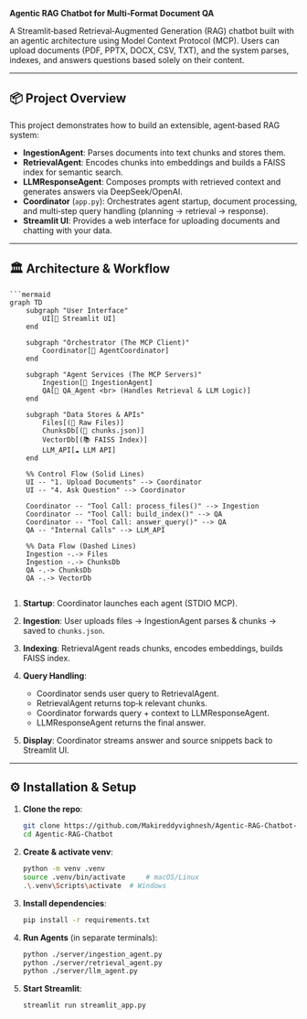 **Agentic RAG Chatbot for Multi‑Format Document QA**

A Streamlit‑based Retrieval‑Augmented Generation (RAG) chatbot built with an agentic architecture using Model Context Protocol (MCP). Users can upload documents (PDF, PPTX, DOCX, CSV, TXT), and the system parses, indexes, and answers questions based solely on their content.

---

## 📦 Project Overview

This project demonstrates how to build an extensible, agent‑based RAG system:

* **IngestionAgent**: Parses documents into text chunks and stores them.
* **RetrievalAgent**: Encodes chunks into embeddings and builds a FAISS index for semantic search.
* **LLMResponseAgent**: Composes prompts with retrieved context and generates answers via DeepSeek/OpenAI.
* **Coordinator** (`app.py`): Orchestrates agent startup, document processing, and multi‑step query handling (planning → retrieval → response).
* **Streamlit UI**: Provides a web interface for uploading documents and chatting with your data.

---

## 🏛️ Architecture & Workflow

```mermaid
```mermaid
graph TD
    subgraph "User Interface"
        UI[💬 Streamlit UI]
    end

    subgraph "Orchestrator (The MCP Client)"
        Coordinator[🤖 AgentCoordinator]
    end

    subgraph "Agent Services (The MCP Servers)"
        Ingestion[📄 IngestionAgent]
        QA[🧠 QA_Agent <br> (Handles Retrieval & LLM Logic)]
    end

    subgraph "Data Stores & APIs"
        Files[(📁 Raw Files)]
        ChunksDb[(📝 chunks.json)]
        VectorDb[(📚 FAISS Index)]
        LLM_API[☁️ LLM API]
    end

    %% Control Flow (Solid Lines)
    UI -- "1. Upload Documents" --> Coordinator
    UI -- "4. Ask Question" --> Coordinator
    
    Coordinator -- "Tool Call: process_files()" --> Ingestion
    Coordinator -- "Tool Call: build_index()" --> QA
    Coordinator -- "Tool Call: answer_query()" --> QA
    QA -- "Internal Calls" --> LLM_API

    %% Data Flow (Dashed Lines)
    Ingestion -.-> Files
    Ingestion -.-> ChunksDb
    QA -.-> ChunksDb
    QA -.-> VectorDb
 
```

1. **Startup**: Coordinator launches each agent (STDIO MCP).
2. **Ingestion**: User uploads files → IngestionAgent parses & chunks → saved to `chunks.json`.
3. **Indexing**: RetrievalAgent reads chunks, encodes embeddings, builds FAISS index.
4. **Query Handling**:

   * Coordinator sends user query to RetrievalAgent.
   * RetrievalAgent returns top‑k relevant chunks.
   * Coordinator forwards query + context to LLMResponseAgent.
   * LLMResponseAgent returns the final answer.
5. **Display**: Coordinator streams answer and source snippets back to Streamlit UI.

---

## ⚙️ Installation & Setup

1. **Clone the repo**:

   ```bash
   git clone https://github.com/Makireddyvighnesh/Agentic-RAG-Chatbot-for-Multi-Format-Document-QA-using-Model-Context-Protocol-MCP-.git
   cd Agentic-RAG-Chatbot
   ```

2. **Create & activate venv**:

   ```bash
   python -m venv .venv
   source .venv/bin/activate     # macOS/Linux
   .\.venv\Scripts\activate  # Windows
   ```

3. **Install dependencies**:

   ```bash
   pip install -r requirements.txt
   ```

4. **Run Agents** (in separate terminals):

   ```bash
   python ./server/ingestion_agent.py
   python ./server/retrieval_agent.py
   python ./server/llm_agent.py
   ```

5. **Start Streamlit**:

   ```bash
   streamlit run streamlit_app.py
   ```

